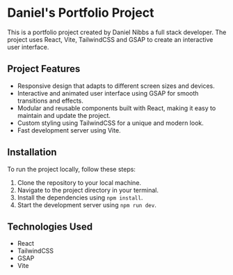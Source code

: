 # Daniel's Portfolio Project

This is a portfolio project created by Daniel Nibbs a full stack developer. The project uses React, Vite, TailwindCSS and GSAP to create an interactive user interface.

## Project Features

- Responsive design that adapts to different screen sizes and devices.
- Interactive and animated user interface using GSAP for smooth transitions and effects.
- Modular and reusable components built with React, making it easy to maintain and update the project.
- Custom styling using TailwindCSS for a unique and modern look.
- Fast development server using Vite.

## Installation

To run the project locally, follow these steps:

1. Clone the repository to your local machine.
2. Navigate to the project directory in your terminal.
3. Install the dependencies using `npm install`.
4. Start the development server using `npm run dev`.

## Technologies Used

- React
- TailwindCSS
- GSAP
- Vite
